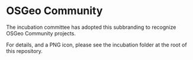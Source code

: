 # OSGeo Community

The incubation committee has adopted this subbranding to recognize OSGeo Community projects.

For details, and a PNG icon, please see the incubation folder at the root of this repository.